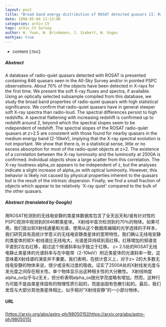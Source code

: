 ```yaml
---
layout: post
title: "Broad band energy distribution of ROSAT detected quasars II: Radio-quiet objects"
date: 1998-05-04 11:13:00
categories: arXiv_CV
tags: arXiv_CV Survey
author: W. Yuan, W. Brinkmann, J. Siebert, W. Voges
mathjax: true
---
```


* content
{:toc}

##### Abstract
A database of radio-quiet quasars detected with ROSAT is presented containing 846 quasars seen in the All-Sky Survey and/or in pointed PSPC observations. About 70% of the objects have been detected in X-rays for the first time. We present the soft X-ray fluxes and spectra, if available. Using an optically selected subsample compiled from this database, we study the broad band properties of radio-quiet quasars with high statistical significance. We confirm that radio-quiet quasars have in general steeper soft X-ray spectra than radio-loud. The spectral differences persist to high redshifts. A spectral flattening with increasing redshift is confirmed up to redshift around 2, beyond which the spectral slopes seem to be independent of redshift. The spectral slopes of the ROSAT radio-quiet quasars at z>2.5 are consistent with those found for nearby quasars in the medium energy band (2-10keV), implying that the X-ray spectral evolution is not important. We show that there is, in a statistical sense, little or no excess absorption for most of the radio-quiet objects at z>2. The existence of a correlation between the X-ray luminosity and the luminosity at 2500A is confirmed. Individual objects show a large scatter from this correlation. The X-ray loudness alpha_ox appears to be independent of z, but the analyses indicate a slight increase of alpha_ox with optical luminosity. However, this behavior is likely not caused by physical properties inherent to the quasars but is the result of the intrinsic dispersion. Finally, we find a small fraction of objects which appear to be relatively `X-ray quiet' compared to the bulk of the other quasars.

##### Abstract (translated by Google)
用ROSAT检测到的无线电安静的类星体数据库包含了全天巡天和/或有针对性的PSPC观测中观测到的846颗类星体。 X射线中首次检测到约70％的物体。如果可用，我们提出软X射线通量和光谱。使用从这个数据库编辑的光学选择的子样本，我们研究具有高统计学意义的无线电安静类星体的宽带特性。我们确认无线电安静的类星体的软X-射线谱比无线电大。光谱差异持续到高红移。红移增加的频谱变平直到2左右红移，超过这个频谱斜率似乎独立于红移。 z> 2.5处的ROSAT无线电静止类星体的光谱斜率与在中能带（2-10keV）附近类星体的光谱斜率一致，这意味着X射线谱的演变并不重要。我们表明，在统计意义上，对于z> 2的大多数无线电安静的物体来说，很少或没有过度的吸收。证实了2500A处的X射线发光度与发光度之间存在相关性。单个物体显示出这种相关性的大分散性。 X射线响度alpha_ox似乎与z无关，但分析表明alpha_ox随光学亮度略有增加。然而，这种行为可能不是由类星体固有的物理性质引起的，而是由固有色散引起的。最后，我们发现与大部分其他类星体相比，似乎相对“X射线安静”的一小部分物体。

##### URL
[https://arxiv.org/abs/astro-ph/9805015](https://arxiv.org/abs/astro-ph/9805015)

